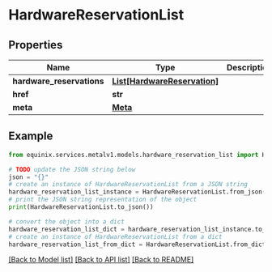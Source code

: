 # HardwareReservationList


## Properties

Name | Type | Description | Notes
------------ | ------------- | ------------- | -------------
**hardware_reservations** | [**List[HardwareReservation]**](HardwareReservation.md) |  | [optional] 
**href** | **str** |  | [optional] 
**meta** | [**Meta**](Meta.md) |  | [optional] 

## Example

```python
from equinix.services.metalv1.models.hardware_reservation_list import HardwareReservationList

# TODO update the JSON string below
json = "{}"
# create an instance of HardwareReservationList from a JSON string
hardware_reservation_list_instance = HardwareReservationList.from_json(json)
# print the JSON string representation of the object
print(HardwareReservationList.to_json())

# convert the object into a dict
hardware_reservation_list_dict = hardware_reservation_list_instance.to_dict()
# create an instance of HardwareReservationList from a dict
hardware_reservation_list_from_dict = HardwareReservationList.from_dict(hardware_reservation_list_dict)
```
[[Back to Model list]](../README.md#documentation-for-models) [[Back to API list]](../README.md#documentation-for-api-endpoints) [[Back to README]](../README.md)


